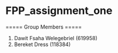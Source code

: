 # FPP_assignment_one

===== Group Members =====

1. Dawit Fsaha Welegebriel (619958)
2. Bereket Dress (118384)